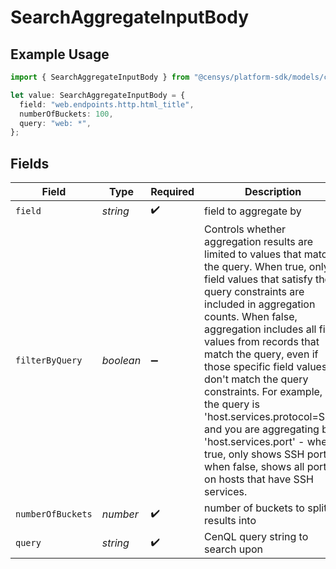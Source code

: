 # SearchAggregateInputBody

## Example Usage

```typescript
import { SearchAggregateInputBody } from "@censys/platform-sdk/models/components";

let value: SearchAggregateInputBody = {
  field: "web.endpoints.http.html_title",
  numberOfBuckets: 100,
  query: "web: *",
};
```

## Fields

| Field                                                                                                                                                                                                                                                                                                                                                                                                                                                                                                                                                      | Type                                                                                                                                                                                                                                                                                                                                                                                                                                                                                                                                                       | Required                                                                                                                                                                                                                                                                                                                                                                                                                                                                                                                                                   | Description                                                                                                                                                                                                                                                                                                                                                                                                                                                                                                                                                | Example                                                                                                                                                                                                                                                                                                                                                                                                                                                                                                                                                    |
| ---------------------------------------------------------------------------------------------------------------------------------------------------------------------------------------------------------------------------------------------------------------------------------------------------------------------------------------------------------------------------------------------------------------------------------------------------------------------------------------------------------------------------------------------------------- | ---------------------------------------------------------------------------------------------------------------------------------------------------------------------------------------------------------------------------------------------------------------------------------------------------------------------------------------------------------------------------------------------------------------------------------------------------------------------------------------------------------------------------------------------------------- | ---------------------------------------------------------------------------------------------------------------------------------------------------------------------------------------------------------------------------------------------------------------------------------------------------------------------------------------------------------------------------------------------------------------------------------------------------------------------------------------------------------------------------------------------------------- | ---------------------------------------------------------------------------------------------------------------------------------------------------------------------------------------------------------------------------------------------------------------------------------------------------------------------------------------------------------------------------------------------------------------------------------------------------------------------------------------------------------------------------------------------------------- | ---------------------------------------------------------------------------------------------------------------------------------------------------------------------------------------------------------------------------------------------------------------------------------------------------------------------------------------------------------------------------------------------------------------------------------------------------------------------------------------------------------------------------------------------------------- |
| `field`                                                                                                                                                                                                                                                                                                                                                                                                                                                                                                                                                    | *string*                                                                                                                                                                                                                                                                                                                                                                                                                                                                                                                                                   | :heavy_check_mark:                                                                                                                                                                                                                                                                                                                                                                                                                                                                                                                                         | field to aggregate by                                                                                                                                                                                                                                                                                                                                                                                                                                                                                                                                      | web.endpoints.http.html_title                                                                                                                                                                                                                                                                                                                                                                                                                                                                                                                              |
| `filterByQuery`                                                                                                                                                                                                                                                                                                                                                                                                                                                                                                                                            | *boolean*                                                                                                                                                                                                                                                                                                                                                                                                                                                                                                                                                  | :heavy_minus_sign:                                                                                                                                                                                                                                                                                                                                                                                                                                                                                                                                         | Controls whether aggregation results are limited to values that match the query. When true, only field values that satisfy the query constraints are included in aggregation counts. When false, aggregation includes all field values from records that match the query, even if those specific field values don't match the query constraints. For example, if the query is 'host.services.protocol=SSH' and you are aggregating by 'host.services.port' - when true, only shows SSH ports; when false, shows all ports on hosts that have SSH services. |                                                                                                                                                                                                                                                                                                                                                                                                                                                                                                                                                            |
| `numberOfBuckets`                                                                                                                                                                                                                                                                                                                                                                                                                                                                                                                                          | *number*                                                                                                                                                                                                                                                                                                                                                                                                                                                                                                                                                   | :heavy_check_mark:                                                                                                                                                                                                                                                                                                                                                                                                                                                                                                                                         | number of buckets to split results into                                                                                                                                                                                                                                                                                                                                                                                                                                                                                                                    | 100                                                                                                                                                                                                                                                                                                                                                                                                                                                                                                                                                        |
| `query`                                                                                                                                                                                                                                                                                                                                                                                                                                                                                                                                                    | *string*                                                                                                                                                                                                                                                                                                                                                                                                                                                                                                                                                   | :heavy_check_mark:                                                                                                                                                                                                                                                                                                                                                                                                                                                                                                                                         | CenQL query string to search upon                                                                                                                                                                                                                                                                                                                                                                                                                                                                                                                          | web: *                                                                                                                                                                                                                                                                                                                                                                                                                                                                                                                                                     |